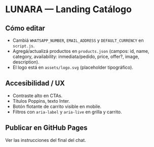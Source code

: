 # LUNARA — Landing Catálogo

## Cómo editar
- Cambiá `WHATSAPP_NUMBER`, `EMAIL_ADDRESS` y `DEFAULT_CURRENCY` en `script.js`.
- Agregá/actualizá productos en `products.json` (campos: id, name, category, availability: inmediata/pedido, price, offer?, image, description).
- El logo está en `assets/logo.svg` (placeholder tipográfico).

## Accesibilidad / UX
- Contraste alto en CTAs.
- Títulos Poppins, texto Inter.
- Botón flotante de carrito visible en mobile.
- Filtros con `aria-label` y `aria-live` en grilla y carrito.

## Publicar en GitHub Pages
Ver las instrucciones del final del chat.
